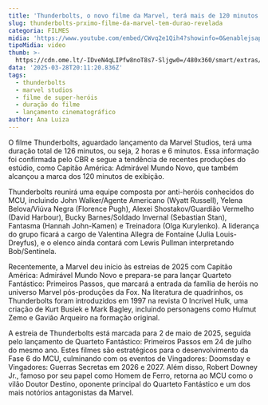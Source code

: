 ```yaml
---
title: 'Thunderbolts, o novo filme da Marvel, terá mais de 120 minutos de duração'
slug: thunderbolts-prximo-filme-da-marvel-tem-durao-revelada
categoria: FILMES
midia: 'https://www.youtube.com/embed/CWvq2e1Qih4?showinfo=0&enablejsapi=1'
tipoMidia: video
thumb: >-
  https://cdn.ome.lt/-IDveN4qLIPfw8noT8s7-Sljgw0=/480x360/smart/extras/conteudos/Captura_de_tela_2025-03-28_165647.png
data: '2025-03-28T20:11:20.836Z'
tags:
  - thunderbolts
  - marvel studios
  - filme de super-heróis
  - duração do filme
  - lançamento cinematográfico
author: Ana Luiza
---
```


O filme Thunderbolts, aguardado lançamento da Marvel Studios, terá uma duração total de 126 minutos, ou seja, 2 horas e 6 minutos. Essa informação foi confirmada pelo CBR e segue a tendência de recentes produções do estúdio, como Capitão América: Admirável Mundo Novo, que também alcançou a marca dos 120 minutos de exibição.

Thunderbolts reunirá uma equipe composta por anti-heróis conhecidos do MCU, incluindo John Walker/Agente Americano (Wyatt Russell), Yelena Belova/Viúva Negra (Florence Pugh), Alexei Shostakov/Guardião Vermelho (David Harbour), Bucky Barnes/Soldado Invernal (Sebastian Stan), Fantasma (Hannah John-Kamen) e Treinadora (Olga Kurylenko). A liderança do grupo ficará a cargo de Valentina Allegra de Fontaine (Julia Louis-Dreyfus), e o elenco ainda contará com Lewis Pullman interpretando Bob/Sentinela.

Recentemente, a Marvel deu início às estreias de 2025 com Capitão América: Admirável Mundo Novo e prepara-se para lançar Quarteto Fantástico: Primeiros Passos, que marcará a entrada da família de heróis no universo Marvel pós-produções da Fox. Na literatura de quadrinhos, os Thunderbolts foram introduzidos em 1997 na revista O Incrível Hulk, uma criação de Kurt Busiek e Mark Bagley, incluindo personagens como Hulmut Zemo e Gavião Arqueiro na formação original.

A estreia de Thunderbolts está marcada para 2 de maio de 2025, seguida pelo lançamento de Quarteto Fantástico: Primeiros Passos em 24 de julho do mesmo ano. Estes filmes são estratégicos para o desenvolvimento da Fase 6 do MCU, culminando com os eventos de Vingadores: Doomsday e Vingadores: Guerras Secretas em 2026 e 2027. Além disso, Robert Downey Jr., famoso por seu papel como Homem de Ferro, retorna ao MCU como o vilão Doutor Destino, oponente principal do Quarteto Fantástico e um dos mais notórios antagonistas da Marvel.

